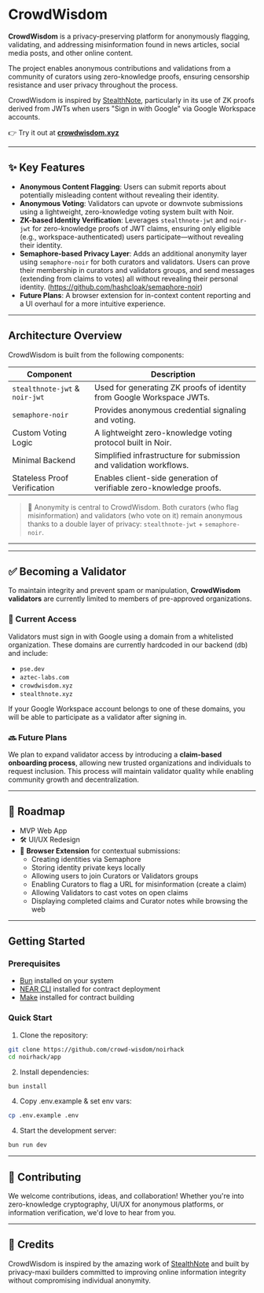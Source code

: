 # CrowdWisdom

**CrowdWisdom** is a privacy-preserving platform for anonymously flagging, validating, and addressing misinformation found in news articles, social media posts, and other online content.

The project enables anonymous contributions and validations from a community of curators using zero-knowledge proofs, ensuring censorship resistance and user privacy throughout the process.

CrowdWisdom is inspired by [StealthNote](https://stealthnote.xyz), particularly in its use of ZK proofs derived from JWTs when users "Sign in with Google" via Google Workspace accounts.

👉 Try it out at [**crowdwisdom.xyz**](https://crowdwisdom.xyz)

---

## ✨ Key Features

- **Anonymous Content Flagging**: Users can submit reports about potentially misleading content without revealing their identity.
- **Anonymous Voting**: Validators can upvote or downvote submissions using a lightweight, zero-knowledge voting system built with Noir.
- **ZK-based Identity Verification**: Leverages `stealthnote-jwt` and `noir-jwt` for zero-knowledge proofs of JWT claims, ensuring only eligible (e.g., workspace-authenticated) users participate—without revealing their identity.
- **Semaphore-based Privacy Layer**: Adds an additional anonymity layer using `semaphore-noir` for both curators and validators. Users can prove their membership in curators and validators groups, and send messages (extending from claims to votes) all without revealing their personal identity. (https://github.com/hashcloak/semaphore-noir)
- **Future Plans**: A browser extension for in-context content reporting and a UI overhaul for a more intuitive experience.

---

##  Architecture Overview

CrowdWisdom is built from the following components:

| Component                      | Description                                                           |
| ------------------------------ | --------------------------------------------------------------------- |
| `stealthnote-jwt` & `noir-jwt` | Used for generating ZK proofs of identity from Google Workspace JWTs. |
| `semaphore-noir`               | Provides anonymous credential signaling and voting.                   |
| Custom Voting Logic            | A lightweight zero-knowledge voting protocol built in Noir.           |
| Minimal Backend                | Simplified infrastructure for submission and validation workflows.    |
| Stateless Proof Verification   | Enables client-side generation of verifiable zero-knowledge proofs.   |

> 🔐 Anonymity is central to CrowdWisdom. Both curators (who flag misinformation) and validators (who vote on it) remain anonymous thanks to a double layer of privacy: `stealthnote-jwt` + `semaphore-noir`.

---

---

## ✅ Becoming a Validator

To maintain integrity and prevent spam or manipulation, **CrowdWisdom validators** are currently limited to members of pre-approved organizations.

### 🔐 Current Access

Validators must sign in with Google using a domain from a whitelisted organization. These domains are currently hardcoded in our backend (db) and include:

- `pse.dev`
- `aztec-labs.com`
- `crowdwisdom.xyz`
- `stealthnote.xyz`

If your Google Workspace account belongs to one of these domains, you will be able to participate as a validator after signing in.

### 🔜 Future Plans

We plan to expand validator access by introducing a **claim-based onboarding process**, allowing new trusted organizations and individuals to request inclusion. This process will maintain validator quality while enabling community growth and decentralization.

---

## 🚧 Roadmap

- MVP Web App
- 🛠️ UI/UX Redesign
- 🧩 **Browser Extension** for contextual submissions:
  - Creating identities via Semaphore
  - Storing identity private keys locally
  - Allowing users to join Curators or Validators groups
  - Enabling Curators to flag a URL for misinformation (create a claim)
  - Allowing Validators to cast votes on open claims
  - Displaying completed claims and Curator notes while browsing the web

---

## Getting Started

### Prerequisites
- [Bun](https://bun.sh) installed on your system
- [NEAR CLI](https://docs.near.org/docs/develop/basics/near-cli) installed for contract deployment
- [Make](https://www.gnu.org/software/make/) installed for contract building

### Quick Start

1. Clone the repository:
```sh
git clone https://github.com/crowd-wisdom/noirhack
cd noirhack/app
```

2. Install dependencies:
```sh
bun install
```

4. Copy .env.example & set env vars:
```sh
cp .env.example .env
```

4. Start the development server:
```sh
bun run dev
```
---

## 🤝 Contributing

We welcome contributions, ideas, and collaboration! Whether you're into zero-knowledge cryptography, UI/UX for anonymous platforms, or information verification, we'd love to hear from you.

---

## 🧠 Credits

CrowdWisdom is inspired by the amazing work of [StealthNote](https://stealthnote.xyz) and built by privacy-maxi builders committed to improving online information integrity without compromising individual anonymity.
